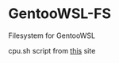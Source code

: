 # GentooWSL-FS
Filesystem for GentooWSL

cpu.sh script from [this](https://blechtog.wordpress.com/2012/12/02/gentoo-autoconfigure-number-of-cpu-in-make-conf/) site
